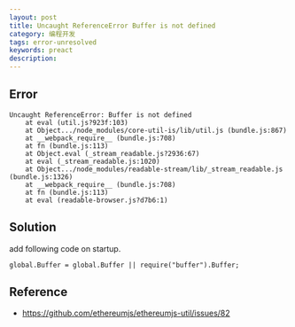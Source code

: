 ```yaml
---
layout: post
title: Uncaught ReferenceError Buffer is not defined
category: 编程开发
tags: error-unresolved
keywords: preact
description: 
---	
```



## Error

```
Uncaught ReferenceError: Buffer is not defined
    at eval (util.js?923f:103)
    at Object.../node_modules/core-util-is/lib/util.js (bundle.js:867)
    at __webpack_require__ (bundle.js:708)
    at fn (bundle.js:113)
    at Object.eval (_stream_readable.js?2936:67)
    at eval (_stream_readable.js:1020)
    at Object.../node_modules/readable-stream/lib/_stream_readable.js (bundle.js:1326)
    at __webpack_require__ (bundle.js:708)
    at fn (bundle.js:113)
    at eval (readable-browser.js?d7b6:1)
```

## Solution

add following code on startup.

```
global.Buffer = global.Buffer || require("buffer").Buffer;
```


## Reference

* <https://github.com/ethereumjs/ethereumjs-util/issues/82>
